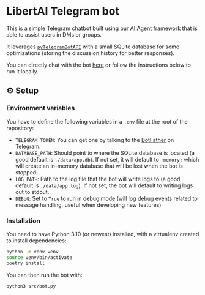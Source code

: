 # LibertAI Telegram bot

This is a simple Telegram chatbot built using [our AI Agent framework](https://github.com/Libertai/libertai-agents) that
is able to assist users in DMs or groups.

It leverages [`pyTelegramBotAPI`](https://pypi.org/project/pyTelegramBotAPI/) with a small SQLite database for some
optimizations (storing the discussion history for better responses).

You can directly chat with the bot [here](https://t.me/liberchat_bot) or follow the instructions below to run it
locally.

## ⚙ Setup

### Environment variables

You have to define the following variables in a `.env` file at the root of the repository:

- `TELEGRAM_TOKEN`: You can get one by talking to the [BotFather](https://t.me/botfather) on Telegram.
- `DATABASE_PATH`: Should point to where the SQLite database is located (a good default is `./data/app.db`). If not set,
  it will default to `:memory:` which will create an in-memory database that will be lost when the bot is stopped.
- `LOG_PATH`: Path to the log file that the bot will write logs to (a good default is `./data/app.log`). If not set, the
  bot will default to writing logs out to stdout.
- `DEBUG`: Set to `True` to run in debug mode (will log debug events related to message handling, useful when developing
  new features)

### Installation

You need to have Python 3.10 (or newest) installed, with a virtualenv created to install dependencies:

```sh
python -m venv venv
source venv/bin/activate
poetry install
```

You can then run the bot with:

```sh
python3 src/bot.py
```
